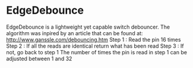 # EdgeDebounce
EdgeDebounce is a lightweight yet capable switch debouncer.
The algorithm was inpired by an article that can be found at: http://www.ganssle.com/debouncing.htm
Step 1 : Read the pin 16 times
Step 2 : If all the reads are identical return what has been read
Step 3 : If not, go back to step 1
The number of times the pin is read in step 1 can be adjusted between 1 and 32
